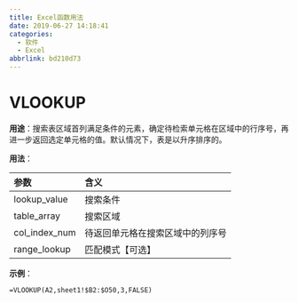 ```yaml
---
title: Excel函数用法
date: 2019-06-27 14:18:41
categories:
  - 软件
  - Excel
abbrlink: bd210d73
---
```

# VLOOKUP
**用途**：搜索表区域首列满足条件的元素，确定待检索单元格在区域中的行序号，再进一步返回选定单元格的值。默认情况下，表是以升序排序的。

**用法**：

| 参数 | 含义 |
|:-|:-|
|lookup_value|搜索条件|
|table_array|搜索区域|
|col_index_num|待返回单元格在搜索区域中的列序号|
|range_lookup|匹配模式【可选】|

**示例**：
```
=VLOOKUP(A2,sheet1!$B2:$O50,3,FALSE)
```
